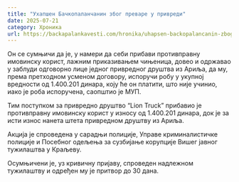 ```yaml
---
title: "Ухапшен Бачкопаланчанин због преваре у привреди"
date: 2025-07-21
category: Хроника
url: https://backapalankavesti.com/hronika/uhapsen-backopalancanin-zbog-prevare-u-privredi/
---
```


Он се сумњичи да је, у намери да себи прибави противправну имовинску корист, лажним приказивањем чињеница, довео и одржавао у заблуди одговорно лице једног привредног друштва из Ариља, да му, према претходном усменом договору, испоручи робу у укупној вредности од 1.400.201 динара, коју ће он платити, што није учинио, иако је роба испоручена, саопштио је МУП.

Тим поступком за привредно друштво “Lion Truck” прибавио је противправну имовинску корист у износу од 1.400.201 динара, док је за исти износ нанета штета привредном друштву из Ариља.

Акција је спроведена у сарадњи полиције, Управе криминалистичке полиције и Посебног одељења за сузбијање корупције Вишег јавног тужилаштва у Краљеву.

Осумњичени је, уз кривичну пријаву, спроведен надлежном тужилаштву и одређен му је притвор до 30 дана.

